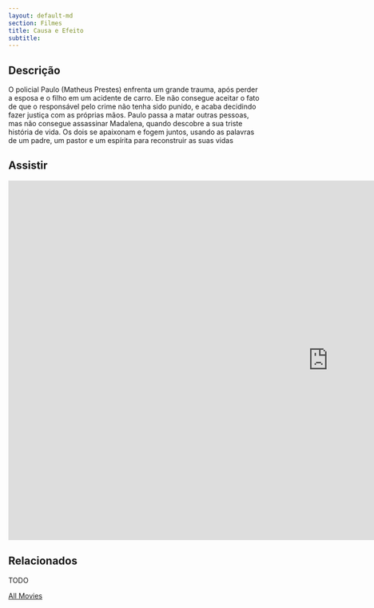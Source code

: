 ```yaml
---
layout: default-md
section: Filmes
title: Causa e Efeito
subtitle: 
---
```


## Descrição
O policial Paulo (Matheus Prestes) enfrenta um grande trauma, após perder a esposa e o filho em um acidente de carro. Ele não consegue aceitar o fato de que o responsável pelo crime não tenha sido punido, e acaba decidindo fazer justiça com as próprias mãos. Paulo passa a matar outras pessoas, mas não consegue assassinar Madalena, quando descobre a sua triste história de vida. Os dois se apaixonam e fogem juntos, usando as palavras de um padre, um pastor e um espírita para reconstruir as suas vidas

## Assistir
<iframe width="1280" height="720" src="https://www.youtube.com/embed/DeDdGeouxU0" frameborder="0" allow="accelerometer; autoplay; encrypted-media; gyroscope; picture-in-picture" allowfullscreen></iframe>

## Relacionados
TODO


<a href="/movies" class="button">All Movies</a>